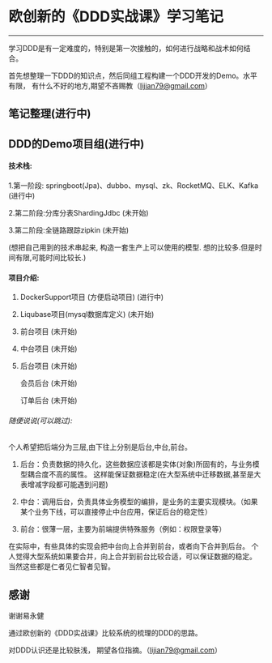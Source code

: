 # 欧创新的《DDD实战课》学习笔记

---

学习DDD是有一定难度的，特别是第一次接触的，如何进行战略和战术如何结合。 

首先想整理一下DDD的知识点，然后同组工程构建一个DDD开发的Demo。水平有限， 有什么不好的地方,期望不吝赐教（lijian79@gmail.com）

## 笔记整理(进行中)





## DDD的Demo项目组(进行中)

#### 技术栈:

1.第一阶段: springboot(Jpa)、dubbo、mysql、zk、RocketMQ、ELK、Kafka   (进行中)

2.第二阶段:分库分表ShardingJdbc   (未开始)

3.第二阶段:全链路跟踪zipkin  (未开始)

(想把自己用到的技术串起来, 构造一套生产上可以使用的模型. 想的比较多.但是时间有限,可能时间比较长.)

#### 项目介绍:

1. DockerSupport项目 (方便启动项目)  (进行中)

2. Liqubase项目(mysql数据库定义)   (未开始)

3. 前台项目   (未开始)

4. 中台项目  (未开始)

5. 后台项目  (未开始)
   
   会员后台  (未开始)
   
   订单后台  (未开始)

###### 随便说说(可以跳过):

个人希望把后端分为三层,由下往上分别是后台,中台,前台。

1. 后台：负责数据的持久化，这些数据应该都是实体(对象)所固有的，与业务模型耦合度不高的属性。
   这样能保证数据稳定(在大型系统中迁移数据,甚至是大表增减字段都可能遇到问题)

2. 中台：调用后台，负责具体业务模型的编排，是业务的主要实现模块。（如果某个业务下线，可以直接停止中台应用，保证后台的稳定性）

3. 前台：很薄一层，主要为前端提供特殊服务（例如：权限登录等）

在实际中，有些具体的实现会把中台向上合并到前台，或者向下合并到后台。
个人觉得大型系统如果要合并，向上合并到前台比较合适，可以保证数据的稳定。
当然这些都是仁者见仁智者见智。



## 感谢

谢谢易永健

通过欧创新的《DDD实战课》比较系统的梳理的DDD的思路。

对DDD认识还是比较肤浅， 期望各位指摘。（lijian79@gmail.com）
